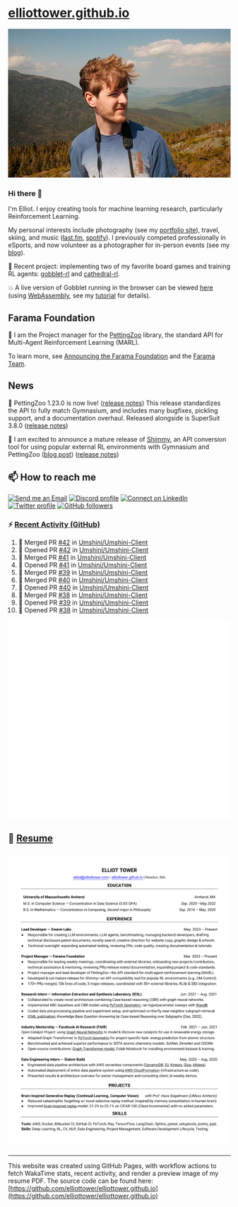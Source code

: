 # [elliottower.github.io](https://github.com/elliottower/elliottower.github.io)

[![A wild Elliot on Mt Washington](https://raw.githubusercontent.com/elliottower/elliottower.github.io/main/src/jpg/DSCF7539-600px.jpg?raw=true)](https://raw.githubusercontent.com/elliottower/elliottower.github.io/main/src/jpg/DSCF7539.jpg?raw=true)

### Hi there 👋

I'm Elliot. I enjoy creating tools for machine learning research, particularly Reinforcement Learning.

My personal interests include photography (see my [portfolio site](https://www.elliottower.com/)), travel, skiing, and music ([last.fm](https://www.last.fm/user/ajsdlfkwer), [spotify](https://open.spotify.com/user/12132818380)). I previously competed professionally in eSports, and now volunteer as a photographer for in-person events (see my [blog](https://www.elliottower.com/stories/?category=events)).

🤖 Recent project: implementing two of my favorite board games and training RL agents: [gobblet-rl](https://github.com/elliottower/gobblet-rl) and [cathedral-rl](https://github.com/elliottower/cathedral-rl). 

💥 A live version of Gobblet running in the browser can be viewed [here](https://elliottower.github.io/gobblet-rl/) (using [WebAssembly](https://webassembly.org/), see my [tutorial](https://github.com/elliottower/gobblet-rl/blob/main/tutorials/WebAssembly/web_assembly.md) for details).

## Farama Foundation

🚀 I am the Project manager for the [PettingZoo](https://github.com/Farama-Foundation/PettingZoo) library, the standard API for Multi-Agent Reinforcement Learning (MARL). 

To learn more, see [Announcing the Farama Foundation](https://farama.org/Announcing-The-Farama-Foundation) and the [Farama Team](https://farama.org/team).

## News

🎉 PettingZoo 1.23.0 is now live! ([release notes](https://github.com/Farama-Foundation/PettingZoo/releases/tag/1.23.0)) This release standardizes the API to fully match Gymnasium, and includes many bugfixes, pickling support, and a documentation overhaul. Released alongside is SuperSuit 3.8.0 ([release notes](https://github.com/Farama-Foundation/SuperSuit/releases/tag/3.8.0)) 

<!-- ![GitHub Release Date](https://img.shields.io/github/release-date/Farama-Foundation/PettingZoo) -->

🎉 I am excited to announce a mature release of [Shimmy](https://github.com/Farama-Foundation/Shimmy), an API conversion tool for using popular external RL environments with Gymnasium and PettingZoo ([blog post](https://farama.org/Announcing-Shimmy)) ([release notes](https://github.com/Farama-Foundation/Shimmy/releases/tag/v1.0.0)) 

## 📫 How to reach me

 [![Send me an Email](https://img.shields.io/badge/email-elliot%40elliottower.com-blue)](mailto:elliot@elliottower.com)
 [![Discord profile](https://img.shields.io/badge/Discord-7289DA?style=flat&logo=discord&logoColor=white)](https://discord.com/users/83091537923145728)
 [![Connect on LinkedIn](https://img.shields.io/badge/--linkedin?label=LinkedIn&logo=LinkedIn&style=social)](https://www.linkedin.com/in/elliot-tower)
 [![Twitter profile](https://img.shields.io/twitter/follow/elliottower?style=social)](https://twitter.com/ElliotTower/)
 [![GitHub followers](https://img.shields.io/github/followers/elliottower?style=social)](https://github.com/elliottower/)

### ⚡ [Recent Activity (GitHub)](https://github.com/elliottower)

<!--START_SECTION:activity-->
1. 🎉 Merged PR [#42](https://github.com/Umshini/Umshini-Client/pull/42) in [Umshini/Umshini-Client](https://github.com/Umshini/Umshini-Client)
2. 💪 Opened PR [#42](https://github.com/Umshini/Umshini-Client/pull/42) in [Umshini/Umshini-Client](https://github.com/Umshini/Umshini-Client)
3. 🎉 Merged PR [#41](https://github.com/Umshini/Umshini-Client/pull/41) in [Umshini/Umshini-Client](https://github.com/Umshini/Umshini-Client)
4. 💪 Opened PR [#41](https://github.com/Umshini/Umshini-Client/pull/41) in [Umshini/Umshini-Client](https://github.com/Umshini/Umshini-Client)
5. 🎉 Merged PR [#39](https://github.com/Umshini/Umshini-Client/pull/39) in [Umshini/Umshini-Client](https://github.com/Umshini/Umshini-Client)
6. 🎉 Merged PR [#40](https://github.com/Umshini/Umshini-Client/pull/40) in [Umshini/Umshini-Client](https://github.com/Umshini/Umshini-Client)
7. 💪 Opened PR [#40](https://github.com/Umshini/Umshini-Client/pull/40) in [Umshini/Umshini-Client](https://github.com/Umshini/Umshini-Client)
8. 🎉 Merged PR [#38](https://github.com/Umshini/Umshini-Client/pull/38) in [Umshini/Umshini-Client](https://github.com/Umshini/Umshini-Client)
9. 💪 Opened PR [#39](https://github.com/Umshini/Umshini-Client/pull/39) in [Umshini/Umshini-Client](https://github.com/Umshini/Umshini-Client)
10. 💪 Opened PR [#38](https://github.com/Umshini/Umshini-Client/pull/38) in [Umshini/Umshini-Client](https://github.com/Umshini/Umshini-Client)
<!--END_SECTION:activity-->


<picture>
  <a href="https://metrics.lecoq.io/insights?user=elliottower">
   <img src="/github-metrics.svg" alt="Metrics">
  </a>
</picture>

## 📄 [Resume](https://elliottower.github.io/src/pdf/resume.pdf)

<!-- PDF-TO-MARKDOWN:START -->
![Page 1](src/png/page1.png "Page 1")
---
<!-- PDF-TO-MARKDOWN:END -->

----

This website was created using GitHub Pages, with workflow actions to fetch WakaTime stats, recent activity, and render a preview image of my resume PDF. The source code can be found here: [https://github.com/elliottower/elliottower.github.io](https://github.com/elliottower/elliottower.github.io)
